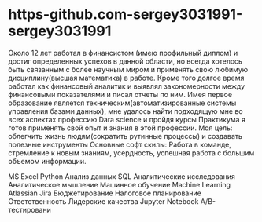 # https-github.com-sergey3031991-sergey3031991

Около 12 лет работал в финансистом (имею профильный диплом) и достиг определенных успехов в данной области, но всегда хотелось быть связанным с более научным миром и применять свою любимую дисциплину(высшая математика) в работе. Кроме того долгое время работал как финансовый аналитик и выявлял закономерности между финансовыми показателями и писал отчеты по ним. Имея первое образование является техническим(автоматизированные системы управления базами данных), мне удалось найти подходящую мне во всех аспектах профессию Dara science и пройдя курсы Практикума я готов применять свой опыт и знания в этой профессии.
Моя цель: облегчить жизнь людям(сократить рутинные процессы) и создавать полезные инструменты
Основные софт скилы: Работа в команде, стремление к новым знаниям, усердность, успешная работа с большим объемом информации.

MS Excel
Python
Анализ данных
SQL
Аналитические исследования
Аналитическое мышление
Машинное обучение
Machine Learning
Atlassian Jira
Бюджетирование
Налоговое планирование
Ответственность
Лидерские качества
Jupyter Notebook
А/В-тестировани
